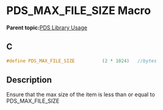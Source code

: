 # PDS\_MAX\_FILE\_SIZE Macro

**Parent topic:**[PDS Library Usage](GUID-A7B0958C-E476-48EA-9C30-DA83508CC577.md)

## C

```c
#define PDS_MAX_FILE_SIZE          (2 * 1024)   //bytes

```

## Description

Ensure that the max size of the item is less than or equal to PDS\_MAX\_FILE\_SIZE

